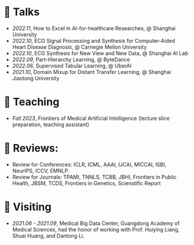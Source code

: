 <!--
# 📖 Educations
- *2018.09 - 2023.06*, Ph.D. of Computer Science and Techonology, Zhejiang University, Hangzhou.
- *2014.09 - 2018.06*, Bachelor of Science in Statistics with honor, Zhongnan University of Economics and Law.
-->

# 💬 Talks
- *2022.11*, How to Excel in AI-for-healthcare Researches, @ Shanghai University
- *2022.10*, ECG Signal Processing and Synthesis for Computer-Aided Heart Disease Diagnosis, @ Carnegie Mellon University
- *2022.10*, ECG Synthesis for New View and New Data, @ Shanghai AI Lab 
- *2022.09*, Part-Hierarchy Learning, @ ByteDance
- *2022.06*, Supervised Tabular Learning, @ UberAI
- *2021.10*, Domain Mixup for Distant Transfer Learning, @ Shanghai Jiaotong University

# 🏫 Teaching
- *Fall 2023*, Frontiers of Medical Artificial Intelligence (lecture slice preparation, teaching assistant)

# 🔎 Reviews:
- Review for Conferences: ICLR, ICML, AAAI, IJCAI, MICCAI, ISBI, NeurIPS, ICCV, EMNLP.
- Review for Journals: TPAMI, TNNLS, TCBB, JBHI, Frontiers in Public Health, JBSM, TCDS, Frontiers in Genetics, Scienstific Report
<!-- MBE, Journal of Medical Imaging and Health Informatics. -->

# 🎒 Visiting
- *2021.06 - 2021.09*, Medical Big Data Center, Guangdong Academy of Medical Sciences, had the honor of working with Prof. Huiying Liang, Shuai Huang, and Dantong Li.

